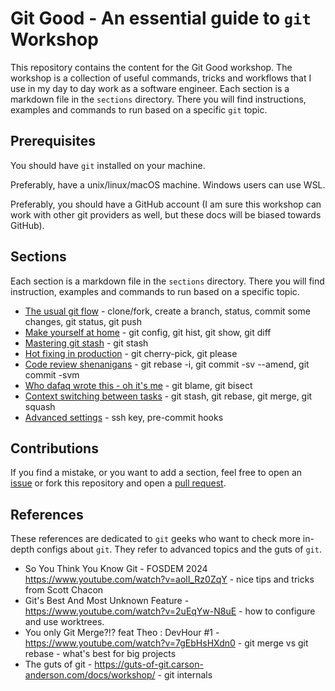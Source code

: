 # Git Good - An essential guide to `git` Workshop

This repository contains the content for the Git Good workshop. The workshop is a collection of useful commands, tricks and workflows that I use in my day to day work as a software engineer. Each section is a markdown file in the `sections` directory. There you will find instructions, examples and commands to run based on a specific `git` topic.

## Prerequisites

You should have `git` installed on your machine.

Preferably, have a unix/linux/macOS machine. Windows users can use WSL.

Preferably, you should have a GitHub account (I am sure this workshop can work with other git providers as well, but these docs will be biased towards GitHub).

## Sections

Each section is a markdown file in the `sections` directory.
There you will find instruction, examples and commands to run based on a specific topic.

- [The usual git flow](sections/01-the-usual-git-flow.md) - clone/fork, create a branch, status, commit some changes, git status, git push
- [Make yourself at home](sections/02-make-yourself-at-home.md) - git config, git hist, git show, git diff
- [Mastering git stash](sections/03-mastering-git-stash.md) - git stash
- [Hot fixing in production](sections/04-hot-fixing-in-production.md) - git cherry-pick, git please
- [Code review shenanigans](sections/05-code-review-shenanigans.md) - git rebase -i, git commit -sv --amend, git commit -svm
- [Who dafaq wrote this - oh it's me](sections/06-who-dafaq-wrote-this-oh-its-me.md) - git blame, git bisect
- [Context switching between tasks](sections/07-context-switching-between-tasks.md) - git stash, git rebase, git merge, git squash
- [Advanced settings](sections/08-advanced-settings.md) - ssh key, pre-commit hooks

## Contributions

If you find a mistake, or you want to add a section, feel free to open an [issue](https://github.com/andreia-oca/git_good_workshop/issues) or fork this repository and open a [pull request](https://github.com/andreia-oca/git_good_workshop/fork).

## References

These references are dedicated to `git` geeks who want to check more in-depth configs about `git`.
They refer to advanced topics and the guts of `git`.
- So You Think You Know Git - FOSDEM 2024 https://www.youtube.com/watch?v=aolI_Rz0ZqY - nice tips and tricks from Scott Chacon
- Git's Best And Most Unknown Feature - https://www.youtube.com/watch?v=2uEqYw-N8uE - how to configure and use worktrees.
- You only Git Merge?!? feat Theo : DevHour #1 - https://www.youtube.com/watch?v=7gEbHsHXdn0 - git merge vs git rebase - what's best for big projects
- The guts of git - https://guts-of-git.carson-anderson.com/docs/workshop/ - git internals
